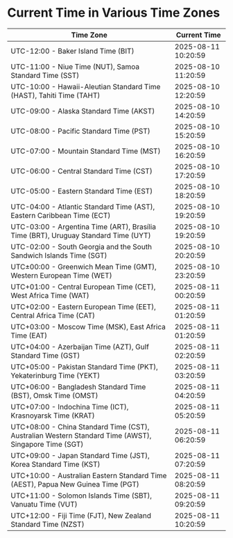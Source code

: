 # Current Time in Various Time Zones

| Time Zone | Current Time |
|-----------|--------------|
| UTC-12:00 - Baker Island Time (BIT) | 2025-08-11 10:20:59 |
| UTC-11:00 - Niue Time (NUT), Samoa Standard Time (SST) | 2025-08-10 11:20:59 |
| UTC-10:00 - Hawaii-Aleutian Standard Time (HAST), Tahiti Time (TAHT) | 2025-08-10 12:20:59 |
| UTC-09:00 - Alaska Standard Time (AKST) | 2025-08-10 14:20:59 |
| UTC-08:00 - Pacific Standard Time (PST) | 2025-08-10 15:20:59 |
| UTC-07:00 - Mountain Standard Time (MST) | 2025-08-10 16:20:59 |
| UTC-06:00 - Central Standard Time (CST) | 2025-08-10 17:20:59 |
| UTC-05:00 - Eastern Standard Time (EST) | 2025-08-10 18:20:59 |
| UTC-04:00 - Atlantic Standard Time (AST), Eastern Caribbean Time (ECT) | 2025-08-10 19:20:59 |
| UTC-03:00 - Argentina Time (ART), Brasília Time (BRT), Uruguay Standard Time (UYT) | 2025-08-10 19:20:59 |
| UTC-02:00 - South Georgia and the South Sandwich Islands Time (SGT) | 2025-08-10 20:20:59 |
| UTC±00:00 - Greenwich Mean Time (GMT), Western European Time (WET) | 2025-08-10 23:20:59 |
| UTC+01:00 - Central European Time (CET), West Africa Time (WAT) | 2025-08-11 00:20:59 |
| UTC+02:00 - Eastern European Time (EET), Central Africa Time (CAT) | 2025-08-11 01:20:59 |
| UTC+03:00 - Moscow Time (MSK), East Africa Time (EAT) | 2025-08-11 01:20:59 |
| UTC+04:00 - Azerbaijan Time (AZT), Gulf Standard Time (GST) | 2025-08-11 02:20:59 |
| UTC+05:00 - Pakistan Standard Time (PKT), Yekaterinburg Time (YEKT) | 2025-08-11 03:20:59 |
| UTC+06:00 - Bangladesh Standard Time (BST), Omsk Time (OMST) | 2025-08-11 04:20:59 |
| UTC+07:00 - Indochina Time (ICT), Krasnoyarsk Time (KRAT) | 2025-08-11 05:20:59 |
| UTC+08:00 - China Standard Time (CST), Australian Western Standard Time (AWST), Singapore Time (SGT) | 2025-08-11 06:20:59 |
| UTC+09:00 - Japan Standard Time (JST), Korea Standard Time (KST) | 2025-08-11 07:20:59 |
| UTC+10:00 - Australian Eastern Standard Time (AEST), Papua New Guinea Time (PGT) | 2025-08-11 08:20:59 |
| UTC+11:00 - Solomon Islands Time (SBT), Vanuatu Time (VUT) | 2025-08-11 09:20:59 |
| UTC+12:00 - Fiji Time (FJT), New Zealand Standard Time (NZST) | 2025-08-11 10:20:59 |
